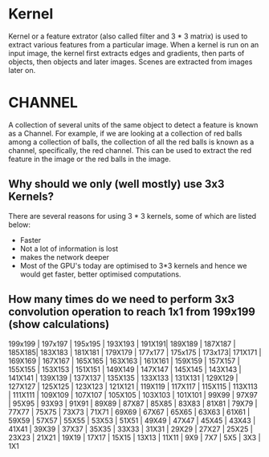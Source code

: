 # Kernel
Kernel or a feature extrator (also called filter and 3 * 3 matrix) is used to extract various features from a particular image. When a kernel 
is run on an input image, the kernel first extracts edges and gradients, then parts of objects, then objects and later images.
Scenes are extracted from images later on.

# CHANNEL
A collection of several units of the same object to detect a feature is known as a Channel. For example, if we are looking at a collection of 
red balls among a collection of balls, the collection of all the red balls is known as a channel, specifically, the red channel.
This can be used to extract the red feature in the image or the red balls in the image.

## Why should we only (well mostly) use 3x3 Kernels?

There are several reasons for using 3 * 3 kernels, some of which are listed below:
* Faster
* Not a lot of information is lost
* makes the network deeper
* Most of the GPU's today are optimised to 3*3 kernels and hence we would get faster, better optimised computations.

## How many times do we need to perform 3x3 convolution operation to reach 1x1 from 199x199 (show calculations)

199x199 | 197x197 | 195x195 | 193X193 | 191X191| 189X189 | 187X187 | 185X185| 183X183 | 181X181 | 179X179 | 177x177 | 175x175 | 173x173|
171X171 | 169X169 | 167X167 | 165X165 | 163X163 | 161X161 | 159X159 | 157X157 | 155X155 | 153X153 | 151X151 | 149X149 | 147X147 | 145X145 |
143X143 | 141X141 | 139X139 | 137X137 | 135X135 | 133X133 | 131X131 | 129X129 | 127X127 | 125X125 | 123X123 | 121X121 | 119X119 | 117X117 |
115X115 | 113X113 | 111X111 | 109X109 | 107X107 | 105X105 | 103X103 | 101X101 | 99X99 | 97X97 | 95X95 | 93X93 | 91X91 | 89X89 | 87X87 | 
85X85 | 83X83 | 81X81 | 79X79 | 77X77 | 75X75 | 73X73 | 71X71 | 69X69 | 67X67 | 65X65 | 63X63 | 61X61 | 59X59 | 57X57 | 55X55 | 53X53 | 
51X51 | 49X49 | 47X47 | 45X45 | 43X43 | 41X41 | 39X39 | 37X37 | 35X35 | 33X33 | 31X31 | 29X29 | 27X27 | 25X25 | 23X23 | 21X21 | 19X19 | 
17X17 | 15X15 | 13X13 | 11X11 | 9X9 | 7X7 | 5X5 | 3X3 | 1X1
